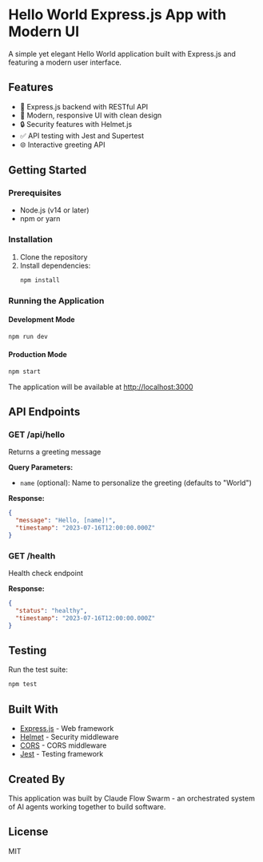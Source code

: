 # Hello World Express.js App with Modern UI

A simple yet elegant Hello World application built with Express.js and featuring a modern user interface.

## Features

- 🚀 Express.js backend with RESTful API
- 🎨 Modern, responsive UI with clean design
- 🔒 Security features with Helmet.js
- ✅ API testing with Jest and Supertest
- 🌐 Interactive greeting API

## Getting Started

### Prerequisites

- Node.js (v14 or later)
- npm or yarn

### Installation

1. Clone the repository
2. Install dependencies:
   ```bash
   npm install
   ```

### Running the Application

#### Development Mode
```bash
npm run dev
```

#### Production Mode
```bash
npm start
```

The application will be available at [http://localhost:3000](http://localhost:3000)

## API Endpoints

### GET /api/hello
Returns a greeting message

**Query Parameters:**
- `name` (optional): Name to personalize the greeting (defaults to "World")

**Response:**
```json
{
  "message": "Hello, [name]!",
  "timestamp": "2023-07-16T12:00:00.000Z"
}
```

### GET /health
Health check endpoint

**Response:**
```json
{
  "status": "healthy",
  "timestamp": "2023-07-16T12:00:00.000Z"
}
```

## Testing

Run the test suite:
```bash
npm test
```

## Built With

- [Express.js](https://expressjs.com/) - Web framework
- [Helmet](https://helmetjs.github.io/) - Security middleware
- [CORS](https://www.npmjs.com/package/cors) - CORS middleware
- [Jest](https://jestjs.io/) - Testing framework

## Created By

This application was built by Claude Flow Swarm - an orchestrated system of AI agents working together to build software.

## License

MIT